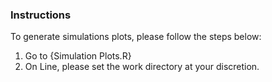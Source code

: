 ### Instructions
To generate simulations plots, please follow the steps below:
1. Go to {Simulation Plots.R}
2. On Line, please set the work directory at your discretion.
